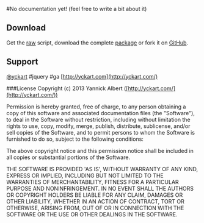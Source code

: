 #No documentation yet!
(feel free to write a bit about it)

## Download
 Get the [raw](https://raw.github.com/yckart/jquery.ga.js/master/jquery.ga.js) script, download the complete [package](https://github.com/yckart/jquery.ga.js/zipball/master) or fork it on [GitHub](https://github.com/yckart/jquery.ga.js/).

## Support

 [@yckart](http://twitter.com/yckart) #jquery #ga
 [http://yckart.com](http://yckart.com/)


###License
Copyright (c) 2013 Yannick Albert ([http://yckart.com/](http://yckart.com/))

Permission is hereby granted, free of charge, to any person obtaining a copy of this software and associated documentation files (the "Software"), to deal in the Software without restriction, including without limitation the rights to use, copy, modify, merge, publish, distribute, sublicense, and/or sell copies of the Software, and to permit persons to whom the Software is furnished to do so, subject to the following conditions:

The above copyright notice and this permission notice shall be included in all copies or substantial portions of the Software.

THE SOFTWARE IS PROVIDED 'AS IS', WITHOUT WARRANTY OF ANY KIND, EXPRESS OR IMPLIED, INCLUDING BUT NOT LIMITED TO THE WARRANTIES OF MERCHANTABILITY, FITNESS FOR A PARTICULAR PURPOSE AND NONINFRINGEMENT. IN NO EVENT SHALL THE AUTHORS OR COPYRIGHT HOLDERS BE LIABLE FOR ANY CLAIM, DAMAGES OR OTHER LIABILITY, WHETHER IN AN ACTION OF CONTRACT, TORT OR OTHERWISE, ARISING FROM, OUT OF OR IN CONNECTION WITH THE SOFTWARE OR THE USE OR OTHER DEALINGS IN THE SOFTWARE.